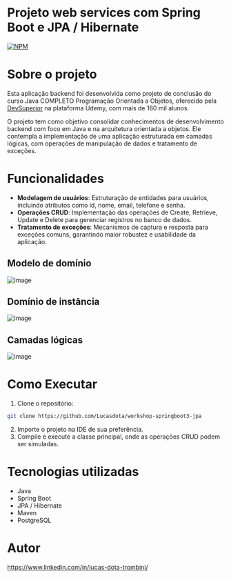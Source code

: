 # Projeto web services com Spring Boot e JPA / Hibernate
[![NPM](https://img.shields.io/npm/l/react)](https://github.com/Lucasdota/workshop-springboot3-jpa/blob/master/LICENSE)

# Sobre o projeto
Esta aplicação backend foi desenvolvida como projeto de conclusão do curso Java COMPLETO Programação Orientada a Objetos, oferecido pela [DevSuperior](https://github.com/devsuperior) na plataforma Udemy, com mais de 160 mil alunos.

O projeto tem como objetivo consolidar conhecimentos de desenvolvimento backend com foco em Java e na arquitetura orientada a objetos. Ele contempla a implementação de uma aplicação estruturada em camadas lógicas, com operações de manipulação de dados e tratamento de exceções.

# Funcionalidades
- **Modelagem de usuários**: Estruturação de entidades para usuários, incluindo atributos como id, nome, email, telefone e senha.
- **Operações CRUD**: Implementação das operações de Create, Retrieve, Update e Delete para gerenciar registros no banco de dados.
- **Tratamento de exceções**: Mecanismos de captura e resposta para exceções comuns, garantindo maior robustez e usabilidade da aplicação.

## Modelo de domínio
![image](https://github.com/user-attachments/assets/e0d29779-b76b-4ad0-b140-da9986cdaba1)

## Domínio de instância
![image](https://github.com/user-attachments/assets/aa254914-65ea-4758-93a7-33f8f918d6df)

## Camadas lógicas
![image](https://github.com/user-attachments/assets/6e1a16eb-c6cc-433a-ad1b-c886b62f9c69)

# Como Executar
1. Clone o repositório:
```bash
git clone https://github.com/Lucasdota/workshop-springboot3-jpa
```
2. Importe o projeto na IDE de sua preferência.
3. Compile e execute a classe principal, onde as operações CRUD podem ser simuladas.

# Tecnologias utilizadas
- Java
- Spring Boot
- JPA / Hibernate
- Maven
- PostgreSQL

# Autor
https://www.linkedin.com/in/lucas-dota-trombini/
